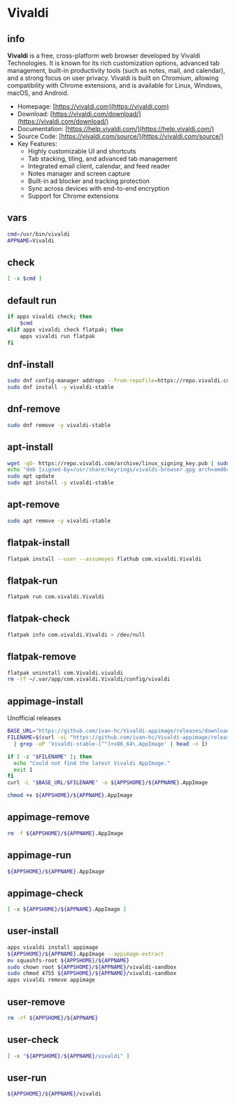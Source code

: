 # Vivaldi

## info
**Vivaldi** is a free, cross-platform web browser developed by Vivaldi Technologies. It is known for its rich customization options, advanced tab management, built-in productivity tools (such as notes, mail, and calendar), and a strong focus on user privacy. Vivaldi is built on Chromium, allowing compatibility with Chrome extensions, and is available for Linux, Windows, macOS, and Android.

- Homepage: [https://vivaldi.com](https://vivaldi.com)
- Download: [https://vivaldi.com/download/](https://vivaldi.com/download/)
- Documentation: [https://help.vivaldi.com/](https://help.vivaldi.com/)
- Source Code: [https://vivaldi.com/source/](https://vivaldi.com/source/)
- Key Features:
  - Highly customizable UI and shortcuts
  - Tab stacking, tiling, and advanced tab management
  - Integrated email client, calendar, and feed reader
  - Notes manager and screen capture
  - Built-in ad blocker and tracking protection
  - Sync across devices with end-to-end encryption
  - Support for Chrome extensions


## vars
```sh
cmd=/usr/bin/vivaldi
APPNAME=Vivaldi
```

## check
```sh
[ -x $cmd ]
```

## default run
```sh background
if apps vivaldi check; then
    $cmd
elif apps vivaldi check flatpak; then
    apps vivaldi run flatpak
fi
```

## dnf-install
```sh
sudo dnf config-manager addrepo --from-repofile=https://repo.vivaldi.com/archive/vivaldi-fedora.repo
sudo dnf install -y vivaldi-stable
```

## dnf-remove
```sh
sudo dnf remove -y vivaldi-stable
```

## apt-install
```sh
wget -qO- https://repo.vivaldi.com/archive/linux_signing_key.pub | sudo gpg --dearmor -o /usr/share/keyrings/vivaldi-browser.gpg
echo "deb [signed-by=/usr/share/keyrings/vivaldi-browser.gpg arch=amd64] https://repo.vivaldi.com/archive/deb/ stable main" | sudo tee /etc/apt/sources.list.d/vivaldi.list
sudo apt update
sudo apt install -y vivaldi-stable
```

## apt-remove
```sh
sudo apt remove -y vivaldi-stable
```

## flatpak-install
```sh
flatpak install --user --assumeyes flathub com.vivaldi.Vivaldi
```

## flatpak-run
```sh
flatpak run com.vivaldi.Vivaldi
```

## flatpak-check
```sh
flatpak info com.vivaldi.Vivaldi > /dev/null
```

## flatpak-remove
```sh
flatpak uninstall com.Vivaldi.vivaldi
rm -rf ~/.var/app/com.vivaldi.Vivaldi/config/vivaldi
```

## appimage-install
Unofficial releases

```sh
BASE_URL="https://github.com/ivan-hc/Vivaldi-appimage/releases/download/continuous"
FILENAME=$(curl -sL "https://github.com/ivan-hc/Vivaldi-appimage/releases/expanded_assets/continuous" \
  | grep -oP 'Vivaldi-stable-[^"]+x86_64\.AppImage' | head -n 1)

if [ -z "$FILENAME" ]; then
  echo "Could not find the latest Vivaldi AppImage."
  exit 1
fi
curl -L "$BASE_URL/$FILENAME" -o ${APPSHOME}/${APPNAME}.AppImage

chmod +x ${APPSHOME}/${APPNAME}.AppImage
```

## appimage-remove
```sh
rm -f ${APPSHOME}/${APPNAME}.AppImage
```

## appimage-run
```sh
${APPSHOME}/${APPNAME}.AppImage
```

## appimage-check
```sh
[ -x ${APPSHOME}/${APPNAME}.AppImage ]
```

## user-install
```sh
apps vivaldi install appimage
${APPSHOME}/${APPNAME}.AppImage --appimage-extract
mv squashfs-root ${APPSHOME}/${APPNAME}
sudo chown root ${APPSHOME}/${APPNAME}/vivaldi-sandbox
sudo chmod 4755 ${APPSHOME}/${APPNAME}/vivaldi-sandbox
apps vivaldi remove appimage
```

## user-remove
```sh
rm -rf ${APPSHOME}/${APPNAME}
```

## user-check
```sh
[ -x "${APPSHOME}/${APPNAME}/vivaldi" ]
```

## user-run
```sh
${APPSHOME}/${APPNAME}/vivaldi
```
